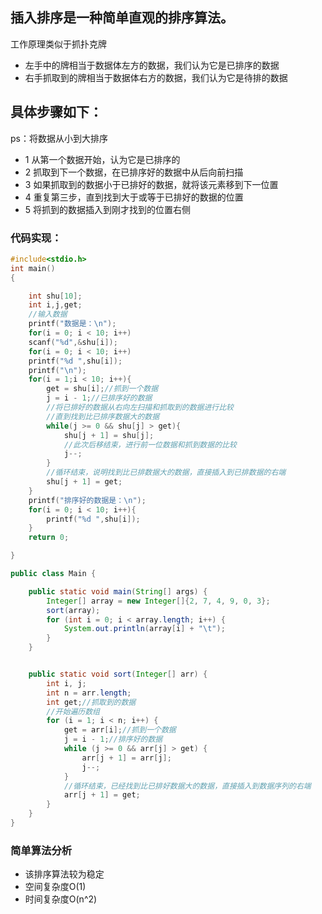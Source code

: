 ## 插入排序是一种简单直观的排序算法。
工作原理类似于抓扑克牌   
* 左手中的牌相当于数据体左方的数据，我们认为它是已排序的数据    
* 右手抓取到的牌相当于数据体右方的数据，我们认为它是待排的数据




## 具体步骤如下：   
ps：将数据从小到大排序    
* 1 从第一个数据开始，认为它是已排序的      
* 2 抓取到下一个数据，在已排序好的数据中从后向前扫描    
* 3 如果抓取到的数据小于已排好的数据，就将该元素移到下一位置   
* 4 重复第三步，直到找到大于或等于已排好的数据的位置   
* 5 将抓到的数据插入到刚才找到的位置右侧    

### 代码实现：    
```C
#include<stdio.h>
int main()
{

	int shu[10];
	int i,j,get;
	//输入数据
	printf("数据是：\n");
	for(i = 0; i < 10; i++)
	scanf("%d",&shu[i]);
	for(i = 0; i < 10; i++)
	printf("%d ",shu[i]);
	printf("\n");
	for(i = 1;i < 10; i++){
		get = shu[i];//抓到一个数据
		j = i - 1;//已排序好的数据
		//将已排好的数据从右向左扫描和抓取到的数据进行比较
		//直到找到比已排序数据大的数据
		while(j >= 0 && shu[j] > get){
			shu[j + 1] = shu[j];
			//此次后移结束，进行前一位数据和抓到数据的比较
			j--;
		}
		//循环结束，说明找到比已排数据大的数据，直接插入到已排数据的右端
		shu[j + 1] = get;
	}
	printf("排序好的数据是：\n");
	for(i = 0; i < 10; i++){
		printf("%d ",shu[i]);
	}
	return 0;

}
```
```java
public class Main {

    public static void main(String[] args) {
        Integer[] array = new Integer[]{2, 7, 4, 9, 0, 3};
        sort(array);
        for (int i = 0; i < array.length; i++) {
            System.out.println(array[i] + "\t");
        }
    }


    public static void sort(Integer[] arr) {
        int i, j;
        int n = arr.length;
        int get;//抓取到的数据
        //开始遍历数组
        for (i = 1; i < n; i++) {
            get = arr[i];//抓到一个数据
            j = i - 1;//排序好的数据
            while (j >= 0 && arr[j] > get) {
                arr[j + 1] = arr[j];
                j--;
            }
            //循环结束，已经找到比已排好数据大的数据，直接插入到数据序列的右端
            arr[j + 1] = get;
        }
    }
}
```    


### 简单算法分析   
* 该排序算法较为稳定    
* 空间复杂度O(1)   
* 时间复杂度O(n^2)      
